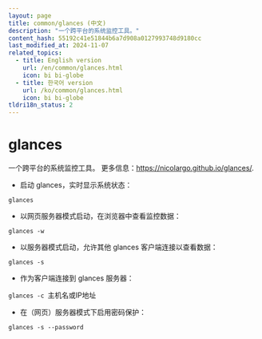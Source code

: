 ```yaml
---
layout: page
title: common/glances (中文)
description: "一个跨平台的系统监控工具。"
content_hash: 55192c41e51844b6a7d908a0127993748d9180cc
last_modified_at: 2024-11-07
related_topics:
  - title: English version
    url: /en/common/glances.html
    icon: bi bi-globe
  - title: 한국어 version
    url: /ko/common/glances.html
    icon: bi bi-globe
tldri18n_status: 2
---
```

# glances

一个跨平台的系统监控工具。
更多信息：<https://nicolargo.github.io/glances/>.

- 启动 glances，实时显示系统状态：

`glances`

- 以网页服务器模式启动，在浏览器中查看监控数据：

`glances -w`

- 以服务器模式启动，允许其他 glances 客户端连接以查看数据：

`glances -s`

- 作为客户端连接到 glances 服务器：

`glances -c `<span class="tldr-var badge badge-pill bg-dark-lm bg-white-dm text-white-lm text-dark-dm font-weight-bold">主机名或IP地址</span>

- 在（网页）服务器模式下启用密码保护：

`glances -s --password`
